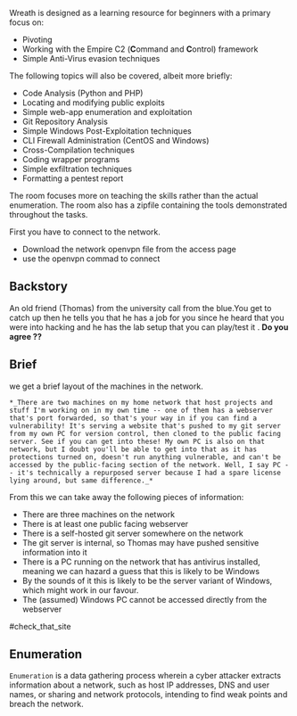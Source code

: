 Wreath is designed as a learning resource for beginners with a primary focus on:
- Pivoting
- Working with the Empire C2 (**C**ommand and **C**ontrol) framework
- Simple Anti-Virus evasion techniques


The following topics will also be covered, albeit more briefly:
- Code Analysis (Python and PHP)
- Locating and modifying public exploits  
- Simple web-app enumeration and exploitation  
- Git Repository Analysis
- Simple Windows Post-Exploitation techniques
- CLI Firewall Administration (CentOS and Windows)
- Cross-Compilation techniques
- Coding wrapper programs
- Simple exfiltration techniques  
- Formatting a pentest report


The room focuses more on teaching the skills rather than the actual enumeration.
The room also has a zipfile containing the tools demonstrated throughout the tasks.

First you have to connect to the network.
- Download the network openvpn file from the access page
- use the openvpn commad to connect


## Backstory

An old friend (Thomas) from the university call from the blue.You get to catch up then he tells you that he has a job for you since he heard that you were into hacking and he has the lab setup that you can play/test it .
**Do you agree ??** 

## Brief

we get a brief layout of the machines in the network.

`*_There are two machines on my home network that host projects and stuff I'm working on in my own time -- one of them has a webserver that's port forwarded, so that's your way in if you can find a vulnerability! It's serving a website that's pushed to my git server from my own PC for version control, then cloned to the public facing server. See if you can get into these! My own PC is also on that network, but I doubt you'll be able to get into that as it has protections turned on, doesn't run anything vulnerable, and can't be accessed by the public-facing section of the network. Well, I say PC -- it's technically a repurposed server because I had a spare license lying around, but same difference._*`

From this we can take away the following pieces of information:

- There are three machines on the network
- There is at least one public facing webserver
- There is a self-hosted git server somewhere on the network
- The git server is internal, so Thomas may have pushed sensitive information into it  
- There is a PC running on the network that has antivirus installed, meaning we can hazard a guess that this is likely to be Windows
- By the sounds of it this is likely to be the server variant of Windows, which might work in our favour.
- The (assumed) Windows PC cannot be accessed directly from the webserver


#check_that_site

## Enumeration

`Enumeration` is a data gathering process wherein a cyber attacker extracts information about a network, such as host IP addresses, DNS and user names, or sharing and network protocols, intending to find weak points and breach the network.

